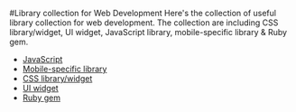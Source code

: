 #Library collection for Web Development
Here's the collection of useful library collection for web development. The collection are including CSS library/widget, UI widget, JavaScript library, mobile-specific library & Ruby gem.

* [JavaScript](javascript.md)
* [Mobile-specific library](mobile_specific_library.md)
* [CSS library/widget](css_library.md)
* [UI widget](ui_widget.md)
* [Ruby gem](ruby_gem.md)
